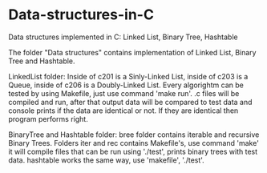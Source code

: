 # Data-structures-in-C
Data structures implemented in C: Linked List, Binary Tree, Hashtable

The folder "Data structures" contains implementation of Linked List, Binary Tree and Hashtable.

LinkedList folder:
Inside of c201 is a Sinly-Linked List, inside of c203 is a Queue, inside of c206 is a Doubly-Linked List.
Every algorightm can be tested by using Makefile, just use command 'make run'. .c files will be compiled and run, after that output data will be compared to test data and console prints if the data are identical or not. If they are identical then program performs right.

BinaryTree and Hashtable folder:
bree folder contains iterable and recursive Binary Trees. Folders iter and rec contains Makefile's, use command 'make' it will compile files that can be run using './test', prints binary trees with test data.
hashtable works the same way, use 'makefile', './test'.
